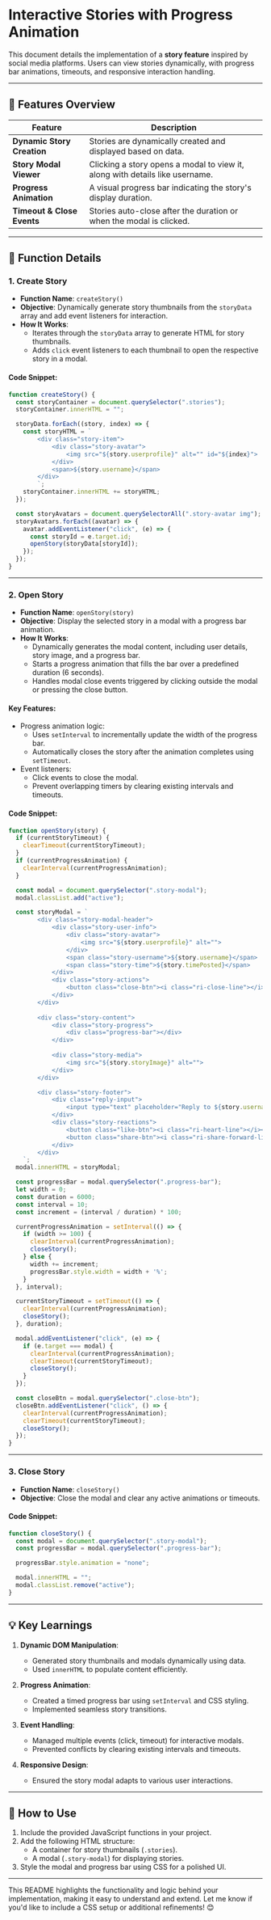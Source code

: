 
# **Interactive Stories with Progress Animation**

This document details the implementation of a **story feature** inspired by social media platforms. Users can view stories dynamically, with progress bar animations, timeouts, and responsive interaction handling.

---

## **📂 Features Overview**

| **Feature**                | **Description**                                                                 |
|-----------------------------|---------------------------------------------------------------------------------|
| **Dynamic Story Creation**  | Stories are dynamically created and displayed based on data.                   |
| **Story Modal Viewer**      | Clicking a story opens a modal to view it, along with details like username.    |
| **Progress Animation**      | A visual progress bar indicating the story's display duration.                 |
| **Timeout & Close Events**  | Stories auto-close after the duration or when the modal is clicked.            |

---

## **📝 Function Details**

### **1. Create Story**
- **Function Name**: `createStory()`
- **Objective**: Dynamically generate story thumbnails from the `storyData` array and add event listeners for interaction.
- **How It Works**:
  - Iterates through the `storyData` array to generate HTML for story thumbnails.
  - Adds `click` event listeners to each thumbnail to open the respective story in a modal.
  
#### **Code Snippet**:
```javascript
function createStory() {
  const storyContainer = document.querySelector(".stories");
  storyContainer.innerHTML = "";

  storyData.forEach((story, index) => {
    const storyHTML = `
        <div class="story-item">
            <div class="story-avatar">
                <img src="${story.userprofile}" alt="" id="${index}">
            </div>
            <span>${story.username}</span>
        </div>
        `;
    storyContainer.innerHTML += storyHTML;
  });

  const storyAvatars = document.querySelectorAll(".story-avatar img");
  storyAvatars.forEach((avatar) => {
    avatar.addEventListener("click", (e) => {
      const storyId = e.target.id;
      openStory(storyData[storyId]);
    });
  });
}
```

---

### **2. Open Story**
- **Function Name**: `openStory(story)`
- **Objective**: Display the selected story in a modal with a progress bar animation.
- **How It Works**:
  - Dynamically generates the modal content, including user details, story image, and a progress bar.
  - Starts a progress animation that fills the bar over a predefined duration (6 seconds).
  - Handles modal close events triggered by clicking outside the modal or pressing the close button.

#### **Key Features**:
- Progress animation logic:
  - Uses `setInterval` to incrementally update the width of the progress bar.
  - Automatically closes the story after the animation completes using `setTimeout`.
- Event listeners:
  - Click events to close the modal.
  - Prevent overlapping timers by clearing existing intervals and timeouts.

#### **Code Snippet**:
```javascript
function openStory(story) {
  if (currentStoryTimeout) {
    clearTimeout(currentStoryTimeout);
  }
  if (currentProgressAnimation) {
    clearInterval(currentProgressAnimation);
  }

  const modal = document.querySelector(".story-modal");
  modal.classList.add("active");

  const storyModal = `
        <div class="story-modal-header">
            <div class="story-user-info">
                <div class="story-avatar">
                    <img src="${story.userprofile}" alt="">
                </div>
                <span class="story-username">${story.username}</span>
                <span class="story-time">${story.timePosted}</span>
            </div>
            <div class="story-actions">
                <button class="close-btn"><i class="ri-close-line"></i></button>
            </div>
        </div>
        
        <div class="story-content">
            <div class="story-progress">
                <div class="progress-bar"></div>
            </div>
            
            <div class="story-media">
                <img src="${story.storyImage}" alt="">
            </div>
        </div>

        <div class="story-footer">
            <div class="reply-input">
                <input type="text" placeholder="Reply to ${story.username}...">
            </div>
            <div class="story-reactions">
                <button class="like-btn"><i class="ri-heart-line"></i></button>
                <button class="share-btn"><i class="ri-share-forward-line"></i></button>
            </div>
        </div>
    `;
  modal.innerHTML = storyModal;

  const progressBar = modal.querySelector(".progress-bar");
  let width = 0;
  const duration = 6000;
  const interval = 10;
  const increment = (interval / duration) * 100;

  currentProgressAnimation = setInterval(() => {
    if (width >= 100) {
      clearInterval(currentProgressAnimation);
      closeStory();
    } else {
      width += increment;
      progressBar.style.width = width + '%';
    }
  }, interval);

  currentStoryTimeout = setTimeout(() => {
    clearInterval(currentProgressAnimation);
    closeStory();
  }, duration);

  modal.addEventListener("click", (e) => {
    if (e.target === modal) {
      clearInterval(currentProgressAnimation);
      clearTimeout(currentStoryTimeout);
      closeStory();
    }
  });

  const closeBtn = modal.querySelector(".close-btn");
  closeBtn.addEventListener("click", () => {
    clearInterval(currentProgressAnimation);
    clearTimeout(currentStoryTimeout);
    closeStory();
  });
}
```

---

### **3. Close Story**
- **Function Name**: `closeStory()`
- **Objective**: Close the modal and clear any active animations or timeouts.

#### **Code Snippet**:
```javascript
function closeStory() {
  const modal = document.querySelector(".story-modal");
  const progressBar = modal.querySelector(".progress-bar");

  progressBar.style.animation = "none";

  modal.innerHTML = "";
  modal.classList.remove("active");
}
```

---

## **💡 Key Learnings**
1. **Dynamic DOM Manipulation**:
   - Generated story thumbnails and modals dynamically using data.
   - Used `innerHTML` to populate content efficiently.

2. **Progress Animation**:
   - Created a timed progress bar using `setInterval` and CSS styling.
   - Implemented seamless story transitions.

3. **Event Handling**:
   - Managed multiple events (click, timeout) for interactive modals.
   - Prevented conflicts by clearing existing intervals and timeouts.

4. **Responsive Design**:
   - Ensured the story modal adapts to various user interactions.

---

## **🚀 How to Use**
1. Include the provided JavaScript functions in your project.
2. Add the following HTML structure:
   - A container for story thumbnails (`.stories`).
   - A modal (`.story-modal`) for displaying stories.
3. Style the modal and progress bar using CSS for a polished UI.

---

This README highlights the functionality and logic behind your implementation, making it easy to understand and extend. Let me know if you'd like to include a CSS setup or additional refinements! 😊